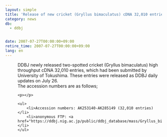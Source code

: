 ```yaml
---
layout: simple
title: 'Release of new cricket (Gryllus bimaculatus) cDNA 32,010 entries'
category: news
db:
  - ddbj


date: 2007-07-27T00:00:00+09:00
retire_time: 2007-07-27T00:00:00+09:00
lang: en
---
```


<dd>DDBJ newly released two-spotted cricket (Gryllus bimaculatus) high throughput cDNA 32,010 entries, which had been submitted by University of Tokushima. These entries were released as DDBJ daily updates on July 26.<br>The accession numbers are as follows;

    <p></p>

    <ul>
        <li>Accession numbers: AK253140-AK285149 (32,010 entries)</li>
        <li>anonymous FTP: <a href="https://ddbj.nig.ac.jp/public/ddbj_database/mass/Gryllus_bimaculatus_HTC/">Gryllus_bimaculatus_HTC_070726_1.seq.gz</a></li>
    </ul>
</dd>
